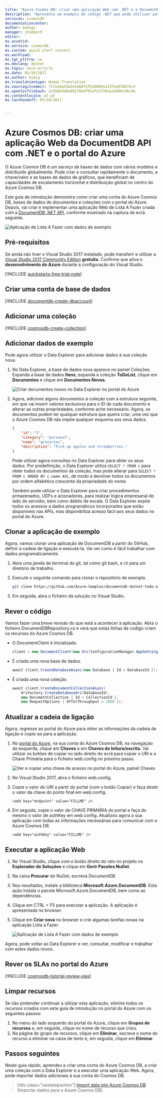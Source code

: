 ```yaml
---
title: "Azure Cosmos DB: criar uma aplicação Web com .NET e a DocumentDB API | Microsoft Docs"
description: "Apresenta um exemplo de código .NET que pode utilizar para ligar e consultar a Azure Cosmos DB DocumentDB API"
services: cosmosdb
documentationcenter: 
author: mimig1
manager: jhubbard
editor: 
ms.assetid: 
ms.service: cosmosdb
ms.custom: quick start connect
ms.workload: 
ms.tgt_pltfrm: na
ms.devlang: dotnet
ms.topic: hero-article
ms.date: 05/10/2017
ms.author: mimig
ms.translationtype: Human Translation
ms.sourcegitcommit: 71fea4a41b2e3a60f2f610609a14372e678b7ec4
ms.openlocfilehash: 2c05863d8a891f8edf95afa73782e2d498c9bc4e
ms.contentlocale: pt-pt
ms.lasthandoff: 05/10/2017


---
```

# <a name="azure-cosmos-db-build-a-documentdb-api-web-app-with-net-and-the-azure-portal"></a>Azure Cosmos DB: criar uma aplicação Web da DocumentDB API com .NET e o portal do Azure

O Azure Cosmos DB é um serviço de bases de dados com vários modelos e distribuído globalmente. Pode criar e consultar rapidamente o documento, a chave/valor e as bases de dados de gráficos, que beneficiam de capacidades de escalamento horizontal e distribuição global no centro do Azure Cosmos DB. 

Este guia de introdução demonstra como criar uma conta do Azure Cosmos DB, bases de dados de documentos e coleções com o portal do Azure. Depois, vai criar e implementar uma aplicação Web de Lista A Fazer criada com a [DocumentDB .NET API](../documentdb/documentdb-sdk-dotnet.md), conforme mostrado na captura de ecrã seguinte. 

![Aplicação de Lista A Fazer com dados de exemplo](./media/create-documentdb-dotnet/azure-comosdb-todo-app-list.png)

## <a name="prerequisites"></a>Pré-requisitos

Se ainda não tiver o Visual Studio 2017 instalado, pode transferir e utilizar a [Visual Studio 2017 Community Edition](https://www.visualstudio.com/downloads/) **gratuita**. Confirme que ativa o **desenvolvimento do Azure** durante a configuração do Visual Studio.

[!INCLUDE [quickstarts-free-trial-note](../../includes/quickstarts-free-trial-note.md)]

## <a name="create-a-database-account"></a>Criar uma conta de base de dados

[!INCLUDE [documentdb-create-dbaccount](../../includes/documentdb-create-dbaccount.md)]

## <a name="add-a-collection"></a>Adicionar uma coleção

[!INCLUDE [cosmosdb-create-collection](../../includes/cosmosdb-create-collection.md)]

## <a name="add-sample-data"></a>Adicionar dados de exemplo

Pode agora utilizar o Data Explorer para adicionar dados à sua coleção nova.

1. No Data Explorer, a base de dados nova aparece no painel Coleções. Expanda a base de dados **Itens**, expanda a coleção **ToDoList**, clique em **Documentos** e clique em **Documentos Novos**. 

   ![Criar documentos novos no Data Explorer no portal do Azure](./media/create-documentdb-dotnet/azure-cosmosdb-data-explorer-new-document.png)
  
2. Agora, adicione alguns documentos à coleção com a estrutura seguinte, em que vai inserir valores exclusivos para o ID de cada documento e alterar as outras propriedades, conforme ache necessário. Agora, os documentos podem ter qualquer estrutura que queira criar, uma vez que o Azure Cosmos DB não impõe qualquer esquema aos seus dados.

     ```json
     {
         "id": "1",
         "category": "personal",
         "name": "groceries",
         "description": "Pick up apples and strawberries."
     }
     ```

     Pode utilizar agora consultas no Data Explorer para obter os seus dados. Por predefinição, o Data Explorer utiliza `SELECT * FROM c` para obter todos os documentos da coleção, mas pode alterar para `SELECT * FROM c ORDER BY c.name ASC`, de modo a devolver todos os documentos por ordem alfabética crescente da propriedade do nome. 
 
     Também pode utilizar o Data Explorer para criar procedimentos armazenados, UDFs e acionadores, para realizar lógica empresarial do lado do servidor, bem como débito de escala. O Data Explorer expõe todos os acessos a dados programáticos incorporados que estão disponíveis nas APIs, mas disponibiliza acesso fácil aos seus dados no portal do Azure.

## <a name="clone-the-sample-application"></a>Clonar a aplicação de exemplo

Agora, vamos clonar uma aplicação de DocumentDB a partir do GitHub, definir a cadeia de ligação e executá-la. Vai ver como é fácil trabalhar com dados programaticamente. 

1. Abra uma janela de terminal do git, tal como git bash, e `CD` para um diretório de trabalho.  

2. Execute o seguinte comando para clonar o repositório de exemplo. 

    ```bash
    git clone https://github.com/Azure-Samples/documentdb-dotnet-todo-app.git
    ```

3. Em seguida, abra o ficheiro da solução no Visual Studio. 

## <a name="review-the-code"></a>Rever o código

Vamos fazer uma breve revisão do que está a acontecer à aplicação. Abra o ficheiro DocumentDBRepository.cs e verá que estas linhas de código criam os recursos do Azure Cosmos DB. 

* O DocumentClient é inicializado.

    ```csharp
    client = new DocumentClient(new Uri(ConfigurationManager.AppSettings["endpoint"]), ConfigurationManager.AppSettings["authKey"]);`
    ```

* É criada uma nova base de dados.

    ```csharp
    await client.CreateDatabaseAsync(new Database { Id = DatabaseId });
    ```

* É criada uma nova coleção.

    ```csharp
    await client.CreateDocumentCollectionAsync(
        UriFactory.CreateDatabaseUri(DatabaseId),
        new DocumentCollection { Id = CollectionId },
        new RequestOptions { OfferThroughput = 1000 });
    ```

## <a name="update-your-connection-string"></a>Atualizar a cadeia de ligação

Agora, regresse ao portal do Azure para obter as informações da cadeia de ligação e copie-as para a aplicação.

1. No [portal do Azure](http://portal.azure.com/), na sua conta do Azure Cosmos DB, na navegação da esquerda, clique em **Chaves** e em **Chaves de leitura/escrita**. Vai utilizar os botões de copiar no lado direito do ecrã para copiar o URI e a Chave Primária para o ficheiro web.config no próximo passo.

    ![Ver e copiar uma chave de acesso no portal do Azure, painel Chaves](./media/create-documentdb-dotnet/keys.png)

2. No Visual Studio 2017, abra o ficheiro web.config. 

3. Copie o valor do URI a partir do portal (com o botão Copiar) e faça deste o valor da chave do ponto final em web.config. 

    `<add key="endpoint" value="FILLME" />`

4. Em seguida, copie o valor de CHAVE PRIMÁRIA do portal e faça do mesmo o valor de authKey em web.config. Atualizou agora a sua aplicação com todas as informações necessárias para comunicar com o Azure Cosmos DB. 

    `<add key="authKey" value="FILLME" />`
    
## <a name="run-the-web-app"></a>Executar a aplicação Web
1. No Visual Studio, clique com o botão direito do rato no projeto no **Explorador de Soluções** e clique em **Gerir Pacotes NuGet**. 

2. Na caixa **Procurar** do NuGet, escreva *DocumentDB*.

3. Nos resultados, instale a biblioteca **Microsoft.Azure.DocumentDB**. Esta ação instala o pacote Microsoft.Azure.DocumentDB, bem como as dependências.

4. Clique em CTRL + F5 para executar a aplicação. A aplicação é apresentada no browser. 

5. Clique em **Criar nova** no browser e crie algumas tarefas novas na aplicação Lista a Fazer.

   ![Aplicação de Lista A Fazer com dados de exemplo](./media/create-documentdb-dotnet/azure-comosdb-todo-app-list.png)

Agora, pode voltar ao Data Explorer e ver, consultar, modificar e trabalhar com estes dados novos. 

## <a name="review-slas-in-the-azure-portal"></a>Rever os SLAs no portal do Azure

[!INCLUDE [cosmosdb-tutorial-review-slas](../../includes/cosmosdb-tutorial-review-slas.md)]

## <a name="clean-up-resources"></a>Limpar recursos

Se não pretender continuar a utilizar esta aplicação, elimine todos os recursos criados com este guia de introdução no portal do Azure com os seguintes passos:

1. No menu do lado esquerdo do portal do Azure, clique em **Grupos de recursos** e, em seguida, clique no nome de recurso que criou. 
2. Na página do grupo de recursos, clique em **Eliminar**, escreva o nome do recurso a eliminar na caixa de texto e, em seguida, clique em **Eliminar**.

## <a name="next-steps"></a>Passos seguintes

Neste guia rápido, aprendeu a criar uma conta do Azure Cosmos DB, a criar uma coleção com o Data Explorer e a executar uma aplicação Web. Agora, pode importar dados adicionais à sua conta do Cosmos DB. 

> [!div class="nextstepaction"]
> [Import data into Azure Cosmos DB](../documentdb/documentdb-import-data.md) (Importar dados para o Azure Cosmos DB).



